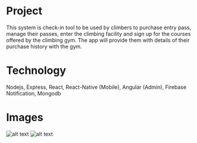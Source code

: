 # Project
This system is check-in tool to be used by climbers to purchase entry pass, manage their passes, enter the climbing facility and sign up for the courses offered by the climbing gym. The app will provide them with details of their purchase history with the gym.

# Technology
Nodejs, Express, React, React-Native (Mobile), Angular (Admin), Firebase Notification, Mongodb

# Images
![alt text](https://github.com/bigshoesdev/BonfireQuotes/blob/master/group_14_objects.png?raw=true)
![alt text](https://github.com/bigshoesdev/BonfireQuotes/blob/master/group_7_objects.png?raw=true)
